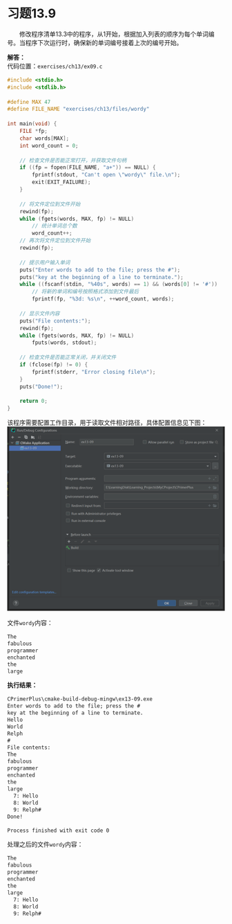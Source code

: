 # 习题13.9

&emsp;&emsp;修改程序清单13.3中的程序，从1开始，根据加入列表的顺序为每个单词编号。当程序下次运行时，确保新的单词编号接着上次的编号开始。

**解答：**  
代码位置：`exercises/ch13/ex09.c`
```c
#include <stdio.h>
#include <stdlib.h>

#define MAX 47
#define FILE_NAME "exercises/ch13/files/wordy"

int main(void) {
    FILE *fp;
    char words[MAX];
    int word_count = 0;

    // 检查文件是否能正常打开，并获取文件句柄
    if ((fp = fopen(FILE_NAME, "a+")) == NULL) {
        fprintf(stdout, "Can't open \"wordy\" file.\n");
        exit(EXIT_FAILURE);
    }

    // 将文件定位到文件开始
    rewind(fp);
    while (fgets(words, MAX, fp) != NULL)
        // 统计单词总个数
        word_count++;
    // 再次将文件定位到文件开始
    rewind(fp);

    // 提示用户输入单词
    puts("Enter words to add to the file; press the #");
    puts("key at the beginning of a line to terminate.");
    while ((fscanf(stdin, "%40s", words) == 1) && (words[0] != '#'))
        // 将新的单词和编号按照格式添加到文件最后
        fprintf(fp, "%3d: %s\n", ++word_count, words);

    // 显示文件内容
    puts("File contents:");
    rewind(fp);
    while (fgets(words, MAX, fp) != NULL)
        fputs(words, stdout);

    // 检查文件是否能正常关闭，并关闭文件
    if (fclose(fp) != 0) {
        fprintf(stderr, "Error closing file\n");
    }
    puts("Done!");

    return 0;
}
```

该程序需要配置工作目录，用于读取文件相对路径，具体配置信息见下图：
![配置工作目录](images/ex09_working_directory_config.png)

文件`wordy`内容：
```
The
fabulous
programmer
enchanted
the
large
```

**执行结果：**
```
CPrimerPlus\cmake-build-debug-mingw\ex13-09.exe
Enter words to add to the file; press the #
key at the beginning of a line to terminate.
Hello
World
Relph
#
File contents:
The
fabulous
programmer
enchanted
the
large
  7: Hello
  8: World
  9: Relph#
Done!

Process finished with exit code 0
```

处理之后的文件`wordy`内容：
```
The
fabulous
programmer
enchanted
the
large
  7: Hello
  8: World
  9: Relph#
```